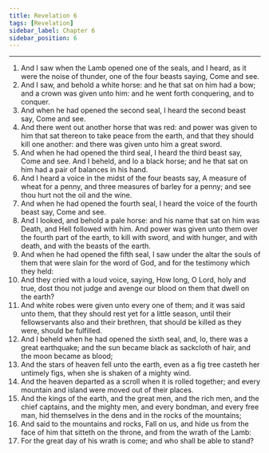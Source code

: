 ```yaml
---
title: Revelation 6
tags: [Revelation]
sidebar_label: Chapter 6
sidebar_position: 6
---
```


---
1. And I saw when the Lamb opened one of the seals, and I heard, as it were the noise of thunder, one of the four beasts saying, Come and see.
2. And I saw, and behold a white horse: and he that sat on him had a bow; and a crown was given unto him: and he went forth conquering, and to conquer.
3. And when he had opened the second seal, I heard the second beast say, Come and see.
4. And there went out another horse that was red: and power was given to him that sat thereon to take peace from the earth, and that they should kill one another: and there was given unto him a great sword.
5. And when he had opened the third seal, I heard the third beast say, Come and see. And I beheld, and lo a black horse; and he that sat on him had a pair of balances in his hand.
6. And I heard a voice in the midst of the four beasts say, A measure of wheat for a penny, and three measures of barley for a penny; and see thou hurt not the oil and the wine.
7. And when he had opened the fourth seal, I heard the voice of the fourth beast say, Come and see.
8. And I looked, and behold a pale horse: and his name that sat on him was Death, and Hell followed with him. And power was given unto them over the fourth part of the earth, to kill with sword, and with hunger, and with death, and with the beasts of the earth.
9. And when he had opened the fifth seal, I saw under the altar the souls of them that were slain for the word of God, and for the testimony which they held:
10. And they cried with a loud voice, saying, How long, O Lord, holy and true, dost thou not judge and avenge our blood on them that dwell on the earth?
11. And white robes were given unto every one of them; and it was said unto them, that they should rest yet for a little season, until their fellowservants also and their brethren, that should be killed as they were, should be fulfilled.
12. And I beheld when he had opened the sixth seal, and, lo, there was a great earthquake; and the sun became black as sackcloth of hair, and the moon became as blood;
13. And the stars of heaven fell unto the earth, even as a fig tree casteth her untimely figs, when she is shaken of a mighty wind.
14. And the heaven departed as a scroll when it is rolled together; and every mountain and island were moved out of their places.
15. And the kings of the earth, and the great men, and the rich men, and the chief captains, and the mighty men, and every bondman, and every free man, hid themselves in the dens and in the rocks of the mountains;
16. And said to the mountains and rocks, Fall on us, and hide us from the face of him that sitteth on the throne, and from the wrath of the Lamb:
17. For the great day of his wrath is come; and who shall be able to stand?